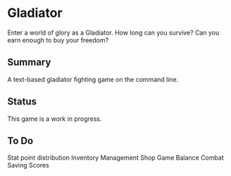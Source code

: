 # Gladiator
Enter a world of glory as a Gladiator. How long can you survive? Can you earn enough to buy your freedom?

## Summary
A text-based gladiator fighting game on the command line.

## Status
This game is a work in progress.

## To Do
Stat point distribution
Inventory Management
Shop
Game Balance
Combat
Saving Scores
